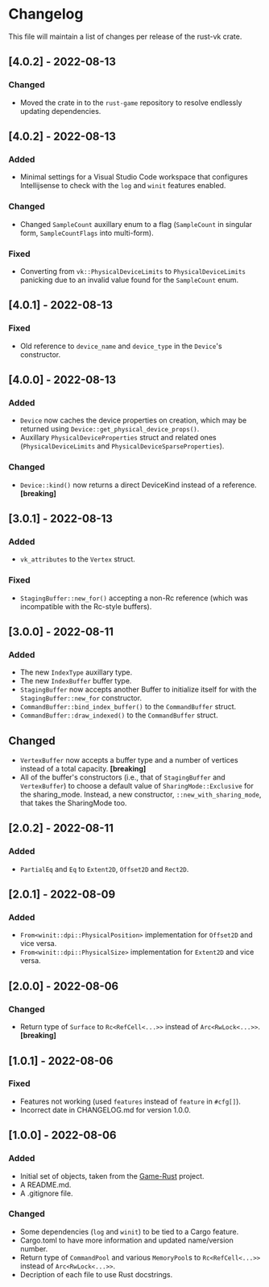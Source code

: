 # Changelog
This file will maintain a list of changes per release of the rust-vk crate.


## [4.0.2] - 2022-08-13
### Changed
- Moved the crate in to the `rust-game` repository to resolve endlessly updating dependencies.


## [4.0.2] - 2022-08-13
### Added
- Minimal settings for a Visual Studio Code workspace that configures Intellijsense to check with the `log` and `winit` features enabled.

### Changed
- Changed `SampleCount` auxillary enum to a flag (`SampleCount` in singular form, `SampleCountFlags` into multi-form).

### Fixed
- Converting from `vk::PhysicalDeviceLimits` to `PhysicalDeviceLimits` panicking due to an invalid value found for the `SampleCount` enum.


## [4.0.1] - 2022-08-13
### Fixed
- Old reference to `device_name` and `device_type` in the `Device`'s constructor.


## [4.0.0] - 2022-08-13
### Added
- `Device` now caches the device properties on creation, which may be returned using `Device::get_physical_device_props()`.
- Auxillary `PhysicalDeviceProperties` struct and related ones (`PhysicalDeviceLimits` and `PhysicalDeviceSparseProperties`).

### Changed
- `Device::kind()` now returns a direct DeviceKind instead of a reference. **[breaking]**


## [3.0.1] - 2022-08-13
### Added
- `vk_attributes` to the `Vertex` struct.

### Fixed
- `StagingBuffer::new_for()` accepting a non-Rc reference (which was incompatible with the Rc-style buffers).


## [3.0.0] - 2022-08-11
### Added
- The new `IndexType` auxillary type.
- The new `IndexBuffer` buffer type.
- `StagingBuffer` now accepts another Buffer to initialize itself for with the `StagingBuffer::new_for` constructor.
- `CommandBuffer::bind_index_buffer()` to the `CommandBuffer` struct.
- `CommandBuffer::draw_indexed()` to the `CommandBuffer` struct.

## Changed
- `VertexBuffer` now accepts a buffer type and a number of vertices instead of a total capacity. **[breaking]**
- All of the buffer's constructors (i.e., that of `StagingBuffer` and `VertexBuffer`) to choose a default value of `SharingMode::Exclusive` for the sharing_mode. Instead, a new constructor, `::new_with_sharing_mode`, that takes the SharingMode too.


## [2.0.2] - 2022-08-11
### Added
- `PartialEq` and `Eq` to `Extent2D`, `Offset2D` and `Rect2D`.


## [2.0.1] - 2022-08-09
### Added
- `From<winit::dpi::PhysicalPosition>` implementation for `Offset2D` and vice versa.
- `From<winit::dpi::PhysicalSize>` implementation for `Extent2D` and vice versa.


## [2.0.0] - 2022-08-06
### Changed
- Return type of `Surface` to `Rc<RefCell<...>>` instead of `Arc<RwLock<...>>`. **[breaking]**


## [1.0.1] - 2022-08-06
### Fixed
- Features not working (used `features` instead of `feature` in `#cfg[]`).
- Incorrect date in CHANGELOG.md for version 1.0.0.


## [1.0.0] - 2022-08-06
### Added
- Initial set of objects, taken from the [Game-Rust](https://github.com/Lut99/Game-Rust) project.
- A README.md.
- A .gitignore file.

### Changed
- Some dependencies (`log` and `winit`) to be tied to a Cargo feature.
- Cargo.toml to have more information and updated name/version number.
- Return type of `CommandPool` and various `MemoryPool`s to `Rc<RefCell<...>>` instead of `Arc<RwLock<...>>`.
- Decription of each file to use Rust docstrings.
